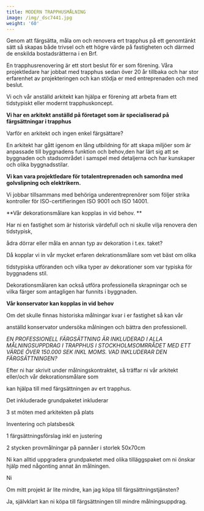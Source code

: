 ```yaml
---
title: MODERN TRAPPHUSMÅLNING
image: /img/_dsc7441.jpg
weight: '60'
---
```

Genom att färgsätta, måla om och renovera ert trapphus på ett genomtänkt sätt så skapas både trivsel och ett högre värde på fastigheten och därmed de enskilda bostadsrätterna i en Brf.

En trapphusrenovering är ett stort beslut för er som förening. Våra projektledare har jobbat med trapphus sedan över 20 år tillbaka och har stor erfarenhet av projekteringen och kan stödja er med entreprenaden och med beslut.

Vi och vår anställd arkitekt kan hjälpa er förening att arbeta fram ett tidstypiskt eller modernt trapphuskoncept.

**Vi har en arkitekt anställd på företaget som är specialiserad på färgsättningar i trapphus**

Varför en arkitekt och ingen enkel färgsättare?

En arkitekt har gått igenom en lång utbildning för att skapa miljöer som är anpassade till byggnadens funktion och behov,den har lärt sig att se byggnaden och stadsområdet i samspel med detaljerna och har kunskaper och olika byggnadsstilar.

**Vi kan vara projektledare för totalentreprenaden och samordna med golvslipning och elektrikern.**

Vi jobbar tillsammans med behöriga underentreprenörer som följer strika kontroller för ISO-certifieringen ISO 9001 och ISO 14001. 

**Vår dekorationsmålare kan kopplas in vid behov. **

Har ni en fastighet som är historisk värdefull och ni skulle vilja renovera den tidstypisk,

ådra dörrar eller måla en annan typ av dekoration i t.ex. taket?

Då kopplar vi in vår mycket erfaren dekrationsmålare som vet bäst om olika

tidstypiska utföranden och vilka typer av dekorationer som var typiska för byggnadens stil.

Dekorationsmålaren kan också utföra professionella skrapningar och se vilka färger som antagligen har funnits i byggnaden. 

**Vår konservator kan kopplas in vid behov**

Om det skulle finnas historiska målningar kvar i er fastighet så kan vår

anställd konservator undersöka målningen och bättra den professionell. 



_EN PROFESSIONELL FÄRGSÄTTNING ÄR INKLUDERAD
I ALLA MÅLNINGSUPPDRAG I TRAPPHUS I STOCKHOLMSOMRRÅDET 
MED ETT VÄRDE ÖVER 150.000 SEK INKL MOMS. VAD INKLUDERAR DEN FÄRGSÄTTNINGEN?_

Efter ni har skrivit under målningskontraktet, så träffar ni vår arkitekt eller/och vår dekorationsmålare som 

kan hjälpa till med färgsättningen av ert trapphus. 

Det inkluderade grundpaketet inkluderar

3 st möten med arkitekten på plats 

Inventering och platsbesök

1 färgsättningsförslag inkl en justering

2 stycken provmålningar på pannåer i storlek 50x70cm

Ni kan alltid uppgradera grundpaketet med olika tilläggspaket om ni önskar hjälp med någonting annat än målningen.

Ni

Om mitt projekt är lite mindre, kan jag köpa till färgsättningstjänsten?

Ja, självklart kan ni köpa till färgsättningen till mindre målningsuppdrag.
